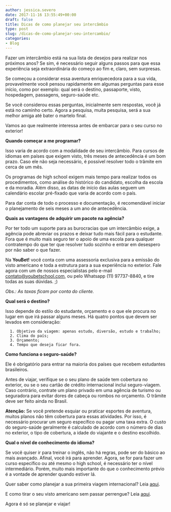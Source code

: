 ```yaml
---
author: jessica.severo
date: 2017-11-16 13:55:49+00:00
draft: false
title: Dicas de como planejar seu intercâmbio
type: post
slug: /dicas-de-como-planejar-seu-intercambio/
categories:
- Blog
---
```


Fazer um intercâmbio está na sua lista de desejos para realizar nos próximos anos? Se sim, é necessário seguir alguns passos para que essa experiência seja extraordinária do começo ao fim e, claro, sem surpresas.

Se começou a considerar essa aventura enriquecedora para a sua vida, provavelmente você pensou rapidamente em algumas perguntas para esse início, como por exemplo: qual será o destino, passaporte, visto, hospedagem, passagens, seguro-saúde etc.

Se você considerou essas perguntas, inicialmente sem respostas, você já está no caminho certo. Agora a pesquisa, muita pesquisa, será a sua melhor amiga até bater o martelo final.

Vamos ao que realmente interessa antes de embarcar para o seu curso no exterior!

**Quando começar a me programar?**

Isso varia de acordo com a modalidade de seu intercâmbio. Para cursos de idiomas em países que exigem visto, três meses de antecedência é um bom prazo. Caso ele não seja necessário, é possível resolver todo o trâmite em cerca de um mês.

Os programas de high school exigem mais tempo para realizar todos os procedimentos, como análise do histórico do candidato, escolha da escola e da moradia. Além disso, as datas de início das aulas seguem um calendário escolar pré-fixado que varia de acordo com o país.

Para dar conta de todo o processo e documentação, é recomendável iniciar o planejamento de seis meses a um ano de antecedência.



**Quais as vantagens de adquirir um pacote na agência?**

Por ter todo um suporte para as burocracias que um intercâmbio exige, a agência pode abreviar os prazos e deixar tudo mais fácil para o estudante. Fora que é muito mais seguro ter o apoio de uma escola para qualquer contratempo do que ter que resolver tudo sozinho e entrar em desespero por não saber o que fazer.

Na **YouBet!** você conta com uma assessoria exclusiva para a emissão do visto americano e toda a estrutura para a sua experiência no exterior. Fale agora com um de nossos especialistas pelo e-mail contato@youbetschool.com, ou pelo Whatsapp (11) 97737-8840, e tire todas as suas dúvidas. ;)

_Obs.: As taxas ficam por conta do cliente._

**Qual será o destino?**

Isso depende do estilo do estudante, orçamento e o que ele procura no lugar em que irá passar alguns meses. Há quatro pontos que devem ser levados em consideração:





 	  1. Objetivo da viagem: apenas estudo, diversão, estudo e trabalho;
 	  2. Clima do país;
 	  3. Orçamento;
 	  4. Tempo que deseja ficar fora.





**Como funciona o seguro-saúde?**

Ele é obrigatório para entrar na maioria dos países que recebem estudantes brasileiros.

Antes de viajar, verifique se o seu plano de saúde tem cobertura no exterior, ou se o seu cartão de crédito internacional inclui seguro-viagem. Caso contrário, contrate um plano privado em uma agência de turismo ou seguradora para evitar dores de cabeça ou rombos no orçamento. O trâmite deve ser feito ainda no Brasil.

**Atenção:** Se você pretende esquiar ou praticar esportes de aventura, muitos planos não têm cobertura para essas atividades. Por isso, é necessário procurar um seguro específico ou pagar uma taxa extra. O custo do seguro-saúde geralmente é calculado de acordo com o número de dias no exterior, o tipo de cobertura, a idade do viajante e o destino escolhido.

**Qual o nível de conhecimento do idioma?**

Se você quiser ir para treinar o inglês, não há regras, pode ser do básico ao mais avançado. Afinal, você irá para aprender. Agora, se for para fazer um curso específico ou até mesmo o high school, é necessário ter o nível intermediário. Porém, muito mais importante do que o conhecimento prévio é a vontade de aprender quando estiver lá.

Quer saber como planejar a sua primeira viagem internacional? Leia [aqui](http://youbetschool.web7641.kinghost.net/primeira-viagem-internacional/).

E como tirar o seu visto americano sem passar perrengue? Leia [aqui](http://youbetschool.web7641.kinghost.net/passo-passo-para-conseguir-seu-visto-americano/).



Agora é só se planejar e viajar!
